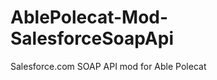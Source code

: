 AblePolecat-Mod-SalesforceSoapApi
=================================

Salesforce.com SOAP API mod for Able Polecat

